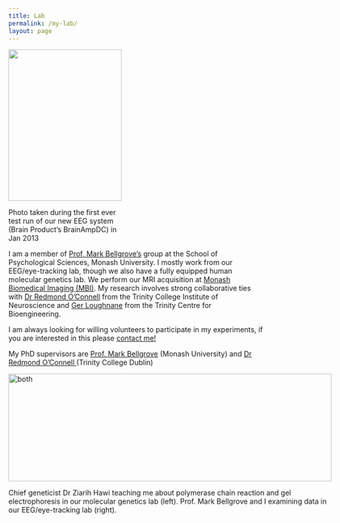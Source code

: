 ```yaml
---
title: Lab
permalink: /my-lab/
layout: page
---
```

<div id="attachment_85" style="width: 234px" class="wp-caption alignright">
  <img class="size-medium wp-image-85 " alt="" src="http://dpnewman.com/wp-content/uploads/2013/02/2013-02-05-19-41-05.jpg?w=224" width="224" height="300" />
  
  <p class="wp-caption-text">
    Photo taken during the first ever test run of our new EEG system (Brain Product’s BrainAmpDC) in Jan 2013
  </p>
</div>

I am a member of [Prof. Mark Bellgrove’s][1] group at the School of Psychological Sciences, Monash University. I mostly work from our EEG/eye-tracking lab, though we also have a fully equipped human molecular genetics lab. We perform our MRI acquisition at [Monash Biomedical Imaging (MBI)][2]. My research involves strong collaborative ties with [Dr Redmond O’Connell][3] from the Trinity College Institute of Neuroscience and [Ger Loughnane][4]  from the Trinity Centre for Bioengineering.

I am always looking for willing volunteers to participate in my experiments, if you are interested in this please [contact me!][5]

My PhD supervisors are [Prof. Mark Bellgrove][1] (Monash University) and [Dr Redmond O’Connell ][3](Trinity College Dublin)

<div id="attachment_113" style="width: 650px" class="wp-caption alignright">
  <a href="http://dpnewman.com/wp-content/uploads/2013/06/both2.png"><img class=" wp-image-113  " alt="both" src="http://dpnewman.com/wp-content/uploads/2013/06/both2.png?w=640" width="640" height="213" /></a>
  
  <p class="wp-caption-text">
    Chief geneticist Dr Ziarih Hawi teaching me about polymerase chain reaction and gel electrophoresis in our molecular genetics lab (left). Prof. Mark Bellgrove and I examining data in our EEG/eye-tracking lab (right).
  </p>
</div>

 [1]: http://monash.edu/research/people/profiles/profile.html?sid=1985044&pid=6456
 [2]: http://www.mbi.monash.edu.au/
 [3]: http://www.tcd.ie/Neuroscience/partners/PI%20Profiles/Redmond_OConnell.php
 [4]: http://www.mee.tcd.ie/neuraleng/People/Gerard
 [5]: http://dpnewman.com/contact-me-2/